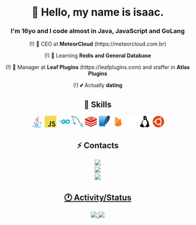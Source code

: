 <div>
<h1 align="center">👋 Hello, my name is isaac.</h1>
<h3 align="center">I'm 16yo and I code almost in Java, JavaScript and GoLang</h3>

<p align="center">(!) 📌 CEO at <strong>MeteorCloud</strong> (https://meteorcloud.com.br)</p>
<p align="center">(!) 🌱 Learning <strong>Redis and General Database</strong></p>
<p align="center">(!) 👯 Manager at <strong>Leaf Plugins</strong> (https://leafplugins.com) and staffer in <strong>Atlas Plugins</strong></p>
<p align="center">(!) 💕 Actually <strong>dating</strong></p>
</div>
<div align="center">
<h2>🚀 Skills</h2>
 <code><img height="32" src="https://raw.githubusercontent.com/devicons/devicon/master/icons/java/java-original.svg" alt="Java"/></code>
 <code><img height="32" src="https://raw.githubusercontent.com/devicons/devicon/master/icons/javascript/javascript-original.svg" alt="JavaScript"/></code>
 <code><img height="32" src="https://raw.githubusercontent.com/devicons/devicon/master/icons/go/go-original-wordmark.svg" alt="Go"/></code>
 <code><img height="32" src="https://raw.githubusercontent.com/devicons/devicon/master/icons/mysql/mysql-original.svg" alt="MySQL"/></code>
 <code><img height="32" src="https://raw.githubusercontent.com/devicons/devicon/master/icons/redis/redis-plain.svg" alt="Redis"/></code>
 <code><img height="32" src="https://raw.githubusercontent.com/devicons/devicon/master/icons/sqlite/sqlite-original.svg" alt="SQLite"/></code>
 <code><img height="32" src="https://raw.githubusercontent.com/devicons/devicon/master/icons/firebase/firebase-plain.svg" alt="Firebase"/></code>
 <code><img height="32" src="https://raw.githubusercontent.com/devicons/devicon/master/icons/discordjs/discordjs-plain.svg" alt="DiscordJS"/></code>
 <code><img height="32" src="https://raw.githubusercontent.com/devicons/devicon/master/icons/linux/linux-plain.svg" alt="Linux"/></code>
 <code><img height="32" src="https://raw.githubusercontent.com/devicons/devicon/master/icons/ubuntu/ubuntu-plain.svg" alt="Ubuntu"/></code>
</div>


<div align="center">
 <h2 align="center">⚡ Contacts</h2>
<div class="mail">
 <a href="mailto:devsynczinbr@gmail.com">
 <img src="https://img.shields.io/badge/Gmail-D14836?style=for-the-badge&logo=gmail&logoColor=white"/>
</div>
<div class="discord">
 <a href="https://discord.com/users/662402220784091146">
 <img src="https://img.shields.io/badge/Discord-282B30?style=for-the-badge&logo=discord&logoColor=white"/>
</div>
<div calss="instagram">
 <a href="https://instagram.com/iswwcc">
 <img src="https://img.shields.io/badge/Instagram-E4405F?style=for-the-badge&logo=instagram&logoColor=white"/>
</div>
 </div>
 
 <h2 align="center">🕐 Activity/Status</h2>

<div align="center">
  <a href="https://open.spotify.com/user/insji39zug90t3uinqfdr8jpf">
  <img height="170em" src="https://spotify-github-profile.vercel.app/api/view?uid=insji39zug90t3uinqfdr8jpf&cover_image=true&theme=novatorem&show_offline=false&background_color=ff0000&bar_color=0008ff&bar_color_cover=false"/>
  <a href="https://discord.com/users/662402220784091146"> 
  <img height="170em" src="https://lanyard.cnrad.dev/api/662402220784091146?idleMessage=:)"/>
</div>
